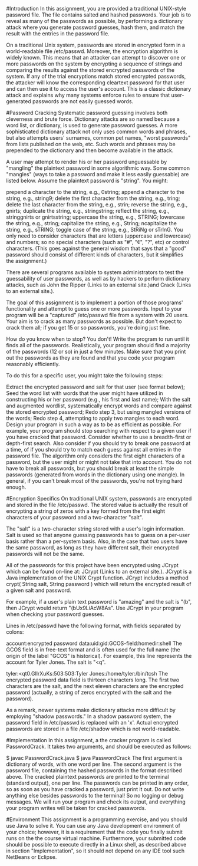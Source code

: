 #Introduction
In this assignment, you are provided a traditional UNIX-style password file. The file contains salted and hashed passwords. Your job is to reveal as many of the passwords as possible, by performing a dictionary attack where you generate password guesses, hash them, and match the result with the entries in the password file.  

On a traditional Unix system, passwords are stored in encrypted form in a world-readable file /etc/passwd. Moreover, the encryption algorithm is widely known. This means that an attacker can attempt to discover one or more passwords on the system by encrypting a sequence of strings and comparing the results against the stored encrypted passwords of the system. If any of the trial encryptions match stored encrypted passwords, the attacker will know the corresponding cleartext password for that user and can then use it to access the user's account. This is a classic dictionary attack and explains why many systems enforce rules to ensure that user-generated passwords are not easily guessed words.

#Password Cracking
Systematic password guessing involves both cleverness and brute force. Dictionary attacks are so named because a word list, or dictionary, is used to generate password guesses. A more sophisticated dictionary attack not only uses common words and phrases, but also attempts users' surnames, common pet names,  "worst passwords" from lists published on the web, etc. Such words and phrases may be prepended to the dictionary and then become available in the attack.

A user may attempt to render his or her password unguessable by "mangling" the plaintext password in some algorithmic way. Some common "mangles" (ways to take a password and make it less easily guessable) are listed below. Assume the plaintext password is "string". You might:

prepend a character to the string, e.g., 0string;
append a character to the string, e.g., string9;
delete the first character from the string, e.g., tring;
delete the last character from the string, e.g., strin;
reverse the string, e.g., gnirts;
duplicate the string, e.g., stringstring;
reflect the string, e.g., stringgnirts or gnirtsstring;
uppercase the string, e.g., STRING;
lowercase the string, e.g., string;
capitalize the string, e.g., String;
ncapitalize the string, e.g., sTRING;
toggle case of the string, e.g., StRiNg or sTrInG.
You only need to consider characters that are letters (uppercase and lowercase) and numbers;  so no special characters (such as "#", "¢", "?", etc) or control characters. (This goes against the general wisdom that says that a "good" password should consist of different kinds of characters, but it simplifies the assignment.)

There are several programs available to system administrators to test the guessability of user passwords, as well as by hackers to perform dictionary attacks, such as John the Ripper  (Links to an external site.)and Crack (Links to an external site.).

The goal of this assignment is to implement a portion of those programs' functionality and attempt to guess one or more passwords. Input to your program will be a "captured" /etc/passwd file from a system with 20 users. Your aim is to crack as many passwords as possible. But don't expect to crack them all; if you get 15 or so passwords, you're doing just fine.

How do you know when to stop? You don't! Write the program to run until it finds all of the passwords. Realistically, your program should find a majority of the passwords (12 or so) in just a few minutes. Make sure that you print out the passwords as they are found and that you code your program reasonably efficiently.

To do this for a specific user, you might take the following steps:

Extract the encrypted password and salt for that user (see format below);
Seed the word list with words that the user might have utilized in constructing his or her password (e.g., his first and last name);
With the salt and augmented wordlist, systematically encrypt words and compare against the stored encrypted password;
Redo step 3, but using mangled versions of the words;
Redo step 4, attempting to apply two mangles to each word.
Design your program in such a way as to be as efficient as possible. For example, your program should stop searching with respect to a given user if you have cracked that password. Consider whether to use a breadth-first or depth-first search. Also consider if you should try to break one password at a time, of if you should try to match each guess against all entries in the password file. The algorithm only considers the first eight characters of a password, but the user might or might not take that into account. You do not have to break all passwords, but you should break at least the simple passwords (generated from words in the dictionary using one mangle). In general, if you can't break most of the passwords, you're not trying hard enough.

#Encryption Specifics
On traditional UNIX system, passwords are encrypted and stored in the file /etc/passwd. The stored value is actually the result of encrypting a string of zeros with a key formed from the first eight characters of your password and a two-character "salt".

The "salt" is a two-character string stored with a user's login information. Salt is used so that anyone guessing passwords has to guess on a per-user basis rather than a per-system basis. Also, in the case that two users have the same password, as long as they have different salt, their encrypted passwords will not be the same.

All of the passwords for this project have been encrypted using JCrypt which can be found on-line at: JCrypt (Links to an external site.). JCrypt is a Java implementation of the UNIX Crypt function. JCrypt includes a method crypt( String salt, String password ) which will return the encrypted result of a given salt and password. 

For example, if a user's plain text password is "amazing" and the salt is "(b", then JCrypt would return "(bUx9LiAcW8As". Use JCrypt in your program when checking your password guesses.  

Lines in /etc/passwd have the following format, with fields separated by colons:

account:encrypted password data:uid:gid:GCOS-field:homedir:shell
The GCOS field is in free-text format and is often used for the full name (the origin of the label "GCOS" is historical). For example, this line represents the account for Tyler Jones. The salt is "<q".

tyler:<qt0.GlIrXuKs:503:503:Tyler Jones:/home/tyler:/bin/tcsh
The encrypted password data field is thirteen characters long. The first two characters are the salt, and the next eleven characters are the encrypted password (actually, a string of zeros encrypted with the salt and the password). 

As a remark, newer systems make dictionary attacks more difficult by employing "shadow passwords." In a shadow password system, the password field in /etc/passwd is replaced with an 'x'. Actual encrypted passwords are stored in a file /etc/shadow which is not world-readable.

#Implementation
In this assignment, a the cracker program is called PasswordCrack. It takes two arguments, and should be executed as follows:

$ javac PasswordCrack.java 
$ java PasswordCrack <dictionary> <passwd>
The first argument <dictionary> is dictionary of words, with one word per line. The second argument <passwd> is the password file, containing the hashed passwords in the format described above. The cracked plaintext passwords are printed to the terminal (standard output), one per line. The passwords can be printed in any order, so as soon as you have cracked a password, just print it out. Do not write anything else besides passwords to the terminal! So no logging or debug messages. We will run your program and check its output, and everything your program writes will be taken for cracked passwords.

#Environment
This assignment is a programming exercise, and you should use Java to solve it. You can use any Java development environment of your choice; however, it is a requirement that the code you finally submit runs on the the course virtual machine. Furthermore, your submitted code should be possible to execute directly in a Linux shell, as described above in section "Implementation", so it should not depend on any IDE tool such NetBeans or Eclipse.   
